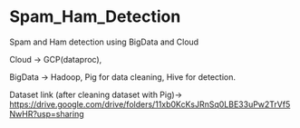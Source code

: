 # Spam_Ham_Detection
Spam and Ham detection using BigData and Cloud

Cloud -> GCP(dataproc),

BigData -> Hadoop, Pig for data cleaning, Hive for detection.

Dataset link (after cleaning dataset with Pig)-> https://drive.google.com/drive/folders/11xb0KcKsJRnSq0LBE33uPw2TrVf5NwHR?usp=sharing
